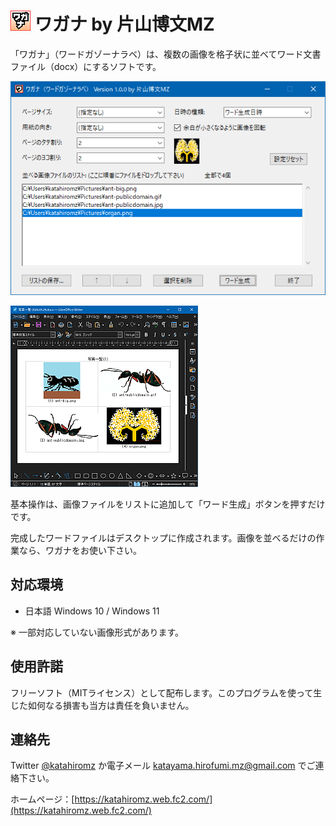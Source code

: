 ﻿# ![](img/MyName-32x32.png "") ワガナ by 片山博文MZ

「ワガナ」（ワードガゾーナラベ）は、複数の画像を格子状に並べてワード文書ファイル（docx）にするソフトです。

![Screenshot 1](img/screenshot_1.png)

![Screenshot 2](img/screenshot_2.png)

基本操作は、画像ファイルをリストに追加して「ワード生成」ボタンを押すだけです。

完成したワードファイルはデスクトップに作成されます。画像を並べるだけの作業なら、ワガナをお使い下さい。

## 対応環境

- 日本語 Windows 10 / Windows 11

※ 一部対応していない画像形式があります。

## 使用許諾

フリーソフト（MITライセンス）として配布します。このプログラムを使って生じた如何なる損害も当方は責任を負いません。

## 連絡先

Twitter [@katahiromz](https://twitter.com/katahiromz) か電子メール katayama.hirofumi.mz@gmail.com でご連絡下さい。

ホームページ：[https://katahiromz.web.fc2.com/](https://katahiromz.web.fc2.com/)

